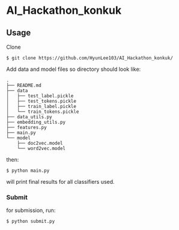 # AI_Hackathon_konkuk

## Usage

Clone

```
$ git clone https://github.com/HyunLee103/AI_Hackathon_konkuk/
```

Add data and model files so directory should look like:

```
.
├── README.md
├── data
│   ├── test_label.pickle
│   ├── test_tokens.pickle
│   ├── train_label.pickle
│   └── train_tokens.pickle
├── data_utils.py
├── embedding_utils.py
├── features.py
├── main.py
└── model
    ├── doc2vec.model
    └── word2vec.model
```

then:

```
$ python main.py
```

will print final results for all classifiers used.

### Submit

for submission, run:

```
$ python submit.py
```
